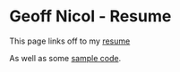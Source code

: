# Geoff Nicol - Resume

This page links off to my [resume](./geoff-nicol-resume.pdf)

As well as some [sample code](./sample-code.md).
